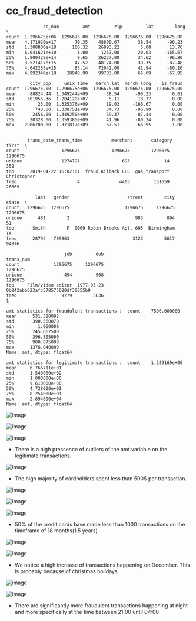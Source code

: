 # cc_fraud_detection




```
              cc_num         amt         zip         lat        long  \
count  1.296675e+06  1296675.00  1296675.00  1296675.00  1296675.00   
mean   4.171920e+17       70.35    48800.67       38.54      -90.23   
std    1.308806e+18      160.32    26893.22        5.08       13.76   
min    6.041621e+10        1.00     1257.00       20.03     -165.67   
25%    1.800429e+14        9.65    26237.00       34.62      -96.80   
50%    3.521417e+15       47.52    48174.00       39.35      -87.48   
75%    4.642255e+15       83.14    72042.00       41.94      -80.16   
max    4.992346e+18    28948.90    99783.00       66.69      -67.95   

         city_pop     unix_time   merch_lat  merch_long    is_fraud  
count  1296675.00  1.296675e+06  1296675.00  1296675.00  1296675.00  
mean     88824.44  1.349244e+09       38.54      -90.23        0.01  
std     301956.36  1.284128e+07        5.11       13.77        0.08  
min         23.00  1.325376e+09       19.03     -166.67        0.00  
25%        743.00  1.338751e+09       34.73      -96.90        0.00  
50%       2456.00  1.349250e+09       39.37      -87.44        0.00  
75%      20328.00  1.359385e+09       41.96      -80.24        0.00  
max    2906700.00  1.371817e+09       67.51      -66.95        1.00  


        trans_date_trans_time           merchant       category        first  \
count                1296675            1296675        1296675      1296675   
unique               1274791                693             14          352   
top      2019-04-22 16:02:01  fraud_Kilback LLC  gas_transport  Christopher   
freq                       4               4403         131659        26669   

           last   gender                      street        city    state  \
count   1296675  1296675                     1296675     1296675  1296675   
unique      481        2                         983         894       51   
top       Smith        F  0069 Robin Brooks Apt. 695  Birmingham       TX   
freq      28794   709863                        3123        5617    94876   

                      job         dob                         trans_num  
count             1296675     1296675                           1296675  
unique                494         968                           1296675  
top     Film/video editor  1977-03-23  0b242abb623afc578575680df30655b9  
freq                 9779        5636                                 1

amt statistics for fraudulent transactions :  count    7506.000000
mean      531.320092
std       390.560070
min         1.060000
25%       245.662500
50%       396.505000
75%       900.875000
max      1376.040000
Name: amt, dtype: float64

amt statistics for legitimate transactions :  count    1.289169e+06
mean     6.766711e+01
std      1.540080e+02
min      1.000000e+00
25%      9.610000e+00
50%      4.728000e+01
75%      8.254000e+01
max      2.894890e+04
Name: amt, dtype: float64

```


![image](https://github.com/BillysKes/cc_fraud_detection/assets/73298709/cc73219e-c675-4607-9d7a-4600fbbd7ea6)


![image](https://github.com/BillysKes/cc_fraud_detection/assets/73298709/d81fb83a-87eb-4d88-9628-e0b312793435)


![image](https://github.com/BillysKes/cc_fraud_detection/assets/73298709/e5b530a8-6413-4df9-a3de-7bc184a6dbfa)

- There is a high pressence of outliers of the amt variable on the legitimate transactions.


![image](https://github.com/BillysKes/cc_fraud_detection/assets/73298709/582074ad-4d77-4f38-b578-3998bed06f26)

- The high majority of cardholders spent less than 500$ per transaction.

![image](https://github.com/BillysKes/cc_fraud_detection/assets/73298709/0b210192-3b6d-44f1-84c8-4df36c2a28e8)


![image](https://github.com/BillysKes/cc_fraud_detection/assets/73298709/9707793f-e494-4975-b102-76cf506f7723)

![image](https://github.com/BillysKes/cc_fraud_detection/assets/73298709/4dc7ed96-6ea4-4624-955f-a3216fcf954c)


- 50% of the credit cards have made less than 1000 transactions on the timeframe of 18 months(1.5 years)

![image](https://github.com/BillysKes/cc_fraud_detection/assets/73298709/1012c594-1270-44de-9b47-2b5d41157e76)


![image](https://github.com/BillysKes/cc_fraud_detection/assets/73298709/d9c1abf3-9d8d-44db-bea9-c6fce9f74c61)

- We notice a high increase of transactions happening on December. This is probably because of christmas holidays.

![image](https://github.com/BillysKes/cc_fraud_detection/assets/73298709/ee7a10a6-b76b-48f8-b95d-2e2ef968d224)


![image](https://github.com/BillysKes/cc_fraud_detection/assets/73298709/c440f2bd-3cb9-49be-aa80-688b25bf88d4)

- There are significantly more fraudulent transactions happening at night and more specifically at the time between 21:00 until 04:00


